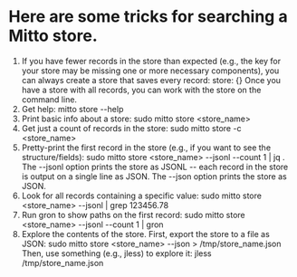 Here are some tricks for searching a Mitto store.
===
1. If you have fewer records in the store than expected (e.g., the key for your store may be missing one or more necessary components), you can always create a store that saves every record:
store: {}
Once you have a store with all records, you can work with the store on the command line.
2. Get help: mitto store --help
3. Print basic info about a store: sudo mitto store <store_name>
4. Get just a count of records in the store: sudo mitto store -c <store_name>
5. Pretty-print the first record in the store (e.g., if you want to see the structure/fields):
    sudo mitto store <store_name> --jsonl --count 1 | jq .
The --jsonl option prints the store as JSONL -- each record in the store is output on a single line as JSON.
The --json option prints the store as JSON.
6. Look for all records containing a specific value: sudo mitto store <store_name> --jsonl | grep 123456.78
7. Run gron to show paths on the first record: sudo mitto store <store_name> --jsonl --count 1 | gron
8. Explore the contents of the store.
    First, export the store to a file as JSON: sudo mitto store <store_name> --json > /tmp/store_name.json
    Then, use something (e.g., jless) to explore it: jless /tmp/store_name.json
